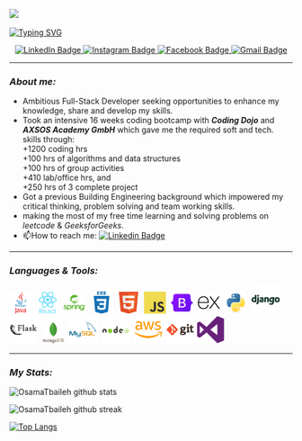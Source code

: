 [![](https://raw.githubusercontent.com/OsamaTbaileh/OsamaTbaileh/master/profile_header.gif)](https://www.adamalston.com/)

[![Typing SVG](https://readme-typing-svg.herokuapp.com?font=Fira+Code&duration=2000&pause=2700&color=33B2EA&center=true&vCenter=true&width=435&lines=WELCOME+to+my+profile;I'm+Osama+Tbaileh;Full-Stack+Software+Developer;With+Building+Engineering+Background;Ambitious%2C+Team+Player+%26+Dedicated+;You+Can+Contact+Me+By+The+Links+Down+Below)](https://git.io/typing-svg)


<!-- <div id="header" align="center">
  <img src="https://media.giphy.com/media/ITRemFlr5tS39AzQUL/giphy.gif" width="auto"/>
</div> -->


<div id="badges" align="center">
  <a href="https://www.linkedin.com/in/osamatbaileh/">
    <img src="https://img.shields.io/badge/LinkedIn-blue?style=for-the-badge&logo=linkedin&logoColor=white" alt="LinkedIn Badge"/>
  </a>
  <a href="https://www.instagram.com/osama.tbaileh/">
    <img src="https://img.shields.io/badge/Instagram-red?style=for-the-badge&logo=Instagram&logoColor=white" alt="Instagram Badge"/>
  </a>
  <a href="https://www.facebook.com/osama.tobaileh">
    <img src="https://img.shields.io/badge/Facebook-blue?style=for-the-badge&logo=Facebook&logoColor=white" alt="Facebook Badge"/>
  </a>
  <a href="mailto:osama.tb02@gmail.com">
    <img src="https://img.shields.io/badge/Gmail-red?style=for-the-badge&logo=Gmail&logoColor=white" alt="Gmail Badge"/>
  </a>
</div>

---

### *About me:*
- Ambitious Full-Stack Developer seeking opportunities to enhance my knowledge, share and develop my skills.
- Took an intensive 16 weeks coding bootcamp with ***Coding Dojo*** and ***AXSOS Academy GmbH*** which gave me the required soft and tech. skills through: </br >
+1200 coding hrs </br > +100 hrs of algorithms and data structures </br > +100 hrs of group activities </br > +410 lab/office hrs, and </br > +250 hrs of 3 complete project
- Got a previous Building Engineering background which impowered my critical thinking, problem solving and team working skills.
- making the most of my free time learning and solving problems on *leetcode* & *GeeksforGeeks*.
- :mailbox:How to reach me: [![Linkedin Badge](https://img.shields.io/badge/-OsamaTbaileh-blue?style=flat&logo=Linkedin&logoColor=white)](https://www.linkedin.com/in/osamatbaileh/)

--- 

### *Languages & Tools:*
<div>
  <img src="https://github.com/devicons/devicon/blob/master/icons/java/java-original-wordmark.svg" title="Java" alt="Java" width="40" height="40"/>&nbsp;
  <img src="https://github.com/devicons/devicon/blob/master/icons/react/react-original-wordmark.svg" title="React" alt="React" width="40" height="40"/>&nbsp;
  <img src="https://github.com/devicons/devicon/blob/master/icons/spring/spring-original-wordmark.svg" title="Spring" alt="Spring" width="40" height="40"/>&nbsp;
  <img src="https://github.com/devicons/devicon/blob/master/icons/css3/css3-plain-wordmark.svg"  title="CSS3" alt="CSS" width="40" height="40"/>&nbsp;
  <img src="https://github.com/devicons/devicon/blob/master/icons/html5/html5-original.svg" title="HTML5" alt="HTML" width="40" height="40"/>&nbsp;
  <img src="https://github.com/devicons/devicon/blob/master/icons/javascript/javascript-original.svg" title="JavaScript" alt="JavaScript" width="40" height="40"/>&nbsp;
  <img src="https://github.com/devicons/devicon/blob/master/icons/bootstrap/bootstrap-original.svg" title="Bootstrap" alt="Bootstrap" width="40" height="40"/>&nbsp;
  <img src="https://github.com/devicons/devicon/blob/master/icons/express/express-original.svg" title="Express" alt="Express" width="40" height="40"/>&nbsp;
  <img src="https://github.com/devicons/devicon/blob/master/icons/python/python-original.svg" title="Python" alt="Python" width="40" height="40"/>&nbsp;
  <img src="https://github.com/devicons/devicon/blob/master/icons/django/django-plain-wordmark.svg" title="Django" alt="Django" width="50" height="50"/>&nbsp;
  <img src="https://github.com/devicons/devicon/blob/master/icons/flask/flask-original-wordmark.svg" title="Flask" alt="Flask" width="50" height="50"/>&nbsp;
  <img src="https://github.com/devicons/devicon/blob/master/icons/mongodb/mongodb-original-wordmark.svg" title="MongoDB" alt="MongoDB" width="40" height="40"/>&nbsp;
  <img src="https://github.com/devicons/devicon/blob/master/icons/mysql/mysql-original-wordmark.svg" title="MySQL"  alt="MySQL" width="50" height="50"/>&nbsp;
  <img src="https://github.com/devicons/devicon/blob/master/icons/nodejs/nodejs-original-wordmark.svg" title="NodeJS" alt="NodeJS" width="50" height="50"/>&nbsp;
  <img src="https://github.com/devicons/devicon/blob/master/icons/amazonwebservices/amazonwebservices-plain-wordmark.svg" title="AWS" alt="AWS" width="50" height="50"/>&nbsp;
  <img src="https://github.com/devicons/devicon/blob/master/icons/git/git-original-wordmark.svg" title="Git" **alt="Git" width="50" height="50"/>
  <img src="https://github.com/devicons/devicon/blob/master/icons/visualstudio/visualstudio-plain.svg" title="Visual Studio" **alt="Visual Studio" width="50" height="50"/>
  
</div>

--- 

### *My Stats:*

<div>
  
![OsamaTbaileh github stats](https://github-readme-stats.vercel.app/api?username=OsamaTbaileh&show_icons=true&theme=radical&count_private=true&include_all_commits=true)

![OsamaTbaileh github streak](https://github-readme-streak-stats.herokuapp.com/?user=OsamaTbaileh&theme=radical&include_all_commits=true&count_private=true)
  
[![Top Langs](https://github-readme-stats.vercel.app/api/top-langs/?username=OsamaTbaileh&layout=compact&theme=radical)](https://github.com/anuraghazra/github-readme-stats)
  
</div>


